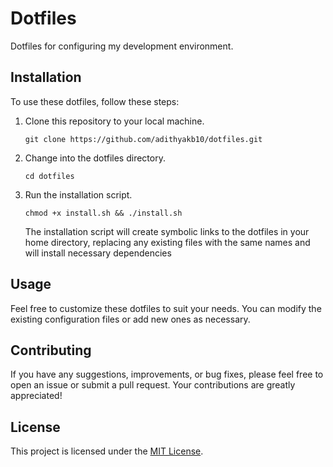 # Dotfiles

Dotfiles for configuring my development environment.

## Installation

To use these dotfiles, follow these steps:

1. Clone this repository to your local machine.

   ```shell
   git clone https://github.com/adithyakb10/dotfiles.git
   ```

2. Change into the dotfiles directory.

   ```shell
   cd dotfiles
   ```

3. Run the installation script.

   ```shell
   chmod +x install.sh && ./install.sh
   ```

   The installation script will create symbolic links to the dotfiles in your home directory, replacing any existing files with the same names and will install necessary dependencies

## Usage

Feel free to customize these dotfiles to suit your needs. You can modify the existing configuration files or add new ones as necessary.

## Contributing

If you have any suggestions, improvements, or bug fixes, please feel free to open an issue or submit a pull request. Your contributions are greatly appreciated!

## License

This project is licensed under the [MIT License](LICENSE).
